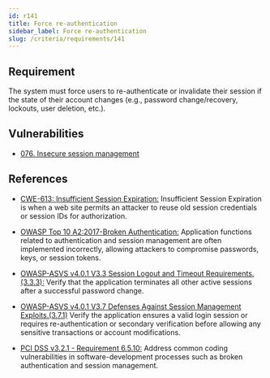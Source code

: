 ```yaml
---
id: r141
title: Force re-authentication
sidebar_label: Force re-authentication
slug: /criteria/requirements/141
---
```


## Requirement

The system must force users to re-authenticate
or invalidate their session
if the state of their account changes
(e.g., password change/recovery,
lockouts, user deletion, etc.).

## Vulnerabilities

- [076. Insecure session management](/criteria/vulnerabilities/076)

## References

- [CWE-613: Insufficient Session Expiration:](https://cwe.mitre.org/data/definitions/613.html)
Insufficient Session Expiration
is when a web site permits an attacker
to reuse old session credentials
or session IDs for authorization.

- [OWASP Top 10 A2:2017-Broken Authentication:](https://owasp.org/www-project-top-ten/OWASP_Top_Ten_2017/Top_10-2017_A2-Broken_Authentication)
Application functions related to authentication
and session management
are often implemented incorrectly,
allowing attackers to compromise passwords,
keys, or session tokens.

- [OWASP-ASVS v4.0.1 V3.3 Session Logout and Timeout Requirements.(3.3.3):](https://owasp.org/www-pdf-archive/OWASP_Application_Security_Verification_Standard_4.0-en.pdf)
Verify that the application terminates
all other active sessions
after a successful password change.

- [OWASP-ASVS v4.0.1 V3.7 Defenses Against Session Management Exploits.(3.7.1)](https://owasp.org/www-pdf-archive/OWASP_Application_Security_Verification_Standard_4.0-en.pdf)
Verify the application ensures
a valid login session
or requires re-authentication
or secondary verification
before allowing any sensitive transactions
or account modifications.

- [PCI DSS v3.2.1 - Requirement 6.5.10:](https://www.pcisecuritystandards.org/documents/PCI_DSS_v3-2-1.pdf)
Address common coding vulnerabilities
in software-development processes
such as broken authentication
and session management.
